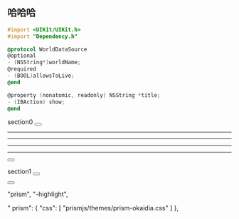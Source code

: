 ## 哈哈哈

```objectivec
#import <UIKit/UIKit.h>
#import "Dependency.h"

@protocol WorldDataSource
@optional
- (NSString*)worldName;
@required
- (BOOL)allowsToLive;
@end

@property (nonatomic, readonly) NSString *title;
- (IBAction) show;
@end

```

<!--sec data-title="section0" data-id="section0" data-show=true ces-->

section0
<button class="section" target="section1" show="show section1" hide="Hide section1"></button>
<!--endsec-->


---
---
---
---
<button class="section" target="section0" show=" show  section0" hide="Hide section0"></button>


<!--sec data-title="section1" data-id="section1" data-show=true ces-->

section1
<button class="section" target="section0" show="show section0" hide="Hide section0"></button>
<!--endsec-->


<button class="section" target="section1" show="show section1" hide="Hide section1"></button>


"prism",
"-highlight",

"
prism": {
"css": [
"prismjs/themes/prism-okaidia.css"
]
},